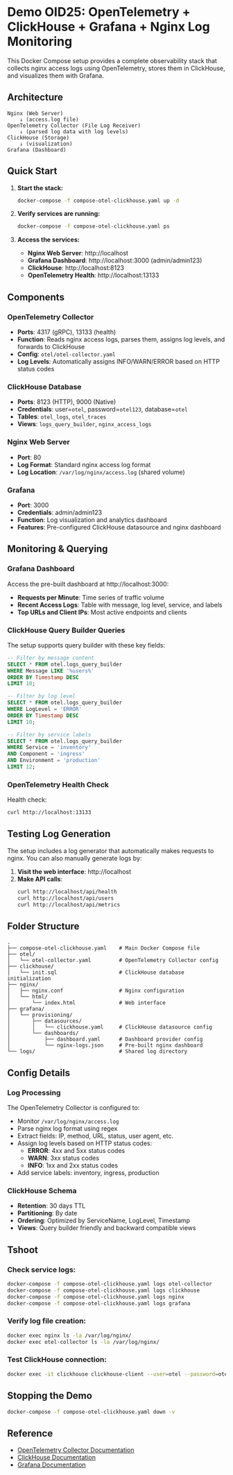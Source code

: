 # Demo OID25: OpenTelemetry + ClickHouse + Grafana + Nginx Log Monitoring

This Docker Compose setup provides a complete observability stack that collects nginx access logs using OpenTelemetry, stores them in ClickHouse, and visualizes them with Grafana.

## Architecture

```
Nginx (Web Server) 
    ↓ (access.log file)
OpenTelemetry Collector (File Log Receiver)
    ↓ (parsed log data with log levels)
ClickHouse (Storage)
    ↓ (visualization)
Grafana (Dashboard)
```

## Quick Start

1. **Start the stack:**
   ```bash
   docker-compose -f compose-otel-clickhouse.yaml up -d
   ```

2. **Verify services are running:**
   ```bash
   docker-compose -f compose-otel-clickhouse.yaml ps
   ```

3. **Access the services:**
   - **Nginx Web Server**: http://localhost
   - **Grafana Dashboard**: http://localhost:3000 (admin/admin123)
   - **ClickHouse**: http://localhost:8123
   - **OpenTelemetry Health**: http://localhost:13133

## Components

### OpenTelemetry Collector
- **Ports**: 4317 (gRPC), 13133 (health)
- **Function**: Reads nginx access logs, parses them, assigns log levels, and forwards to ClickHouse
- **Config**: `otel/otel-collector.yaml`
- **Log Levels**: Automatically assigns INFO/WARN/ERROR based on HTTP status codes

### ClickHouse Database
- **Ports**: 8123 (HTTP), 9000 (Native)
- **Credentials**: user=`otel`, password=`otel123`, database=`otel`
- **Tables**: `otel_logs`, `otel_traces`
- **Views**: `logs_query_builder`, `nginx_access_logs`

### Nginx Web Server
- **Port**: 80
- **Log Format**: Standard nginx access log format
- **Log Location**: `/var/log/nginx/access.log` (shared volume)

### Grafana
- **Port**: 3000
- **Credentials**: admin/admin123
- **Function**: Log visualization and analytics dashboard
- **Features**: Pre-configured ClickHouse datasource and nginx dashboard

## Monitoring & Querying

### Grafana Dashboard
Access the pre-built dashboard at http://localhost:3000:

- **Requests per Minute**: Time series of traffic volume
- **Recent Access Logs**: Table with message, log level, service, and labels
- **Top URLs and Client IPs**: Most active endpoints and clients

### ClickHouse Query Builder Queries

The setup supports query builder with these key fields:

```sql
-- Filter by message content
SELECT * FROM otel.logs_query_builder 
WHERE Message LIKE '%users%' 
ORDER BY Timestamp DESC
LIMIT 10;

-- Filter by log level
SELECT * FROM otel.logs_query_builder 
WHERE LogLevel = 'ERROR' 
ORDER BY Timestamp DESC
LIMIT 10;

-- Filter by service labels
SELECT * FROM otel.logs_query_builder 
WHERE Service = 'inventory'
AND Component = 'ingress'
AND Environment = 'production'
LIMIT 12;
```


### OpenTelemetry Health Check

Health check:
```bash
curl http://localhost:13133
```

## Testing Log Generation

The setup includes a log generator that automatically makes requests to nginx. You can also manually generate logs by:

1. **Visit the web interface**: http://localhost
2. **Make API calls**:
   ```bash
   curl http://localhost/api/health
   curl http://localhost/api/users
   curl http://localhost/api/metrics
   ```

## Folder Structure

```
.
├── compose-otel-clickhouse.yaml    # Main Docker Compose file
├── otel/
│   └── otel-collector.yaml         # OpenTelemetry Collector config
├── clickhouse/
│   └── init.sql                    # ClickHouse database initialization
├── nginx/
│   ├── nginx.conf                  # Nginx configuration
│   └── html/
│       └── index.html              # Web interface
├── grafana/
│   └── provisioning/
│       ├── datasources/
│       │   └── clickhouse.yaml     # ClickHouse datasource config
│       └── dashboards/
│           ├── dashboard.yaml      # Dashboard provider config
│           └── nginx-logs.json     # Pre-built nginx dashboard
└── logs/                           # Shared log directory
```

##  Config Details

### Log Processing
The OpenTelemetry Collector is configured to:
- Monitor `/var/log/nginx/access.log`
- Parse nginx log format using regex
- Extract fields: IP, method, URL, status, user agent, etc.
- Assign log levels based on HTTP status codes:
  - **ERROR**: 4xx and 5xx status codes
  - **WARN**: 3xx status codes  
  - **INFO**: 1xx and 2xx status codes
- Add service labels: inventory, ingress, production

### ClickHouse Schema
- **Retention**: 30 days TTL
- **Partitioning**: By date
- **Ordering**: Optimized by ServiceName, LogLevel, Timestamp
- **Views**: Query builder friendly and backward compatible views

## Tshoot

### Check service logs:
```bash
docker-compose -f compose-otel-clickhouse.yaml logs otel-collector
docker-compose -f compose-otel-clickhouse.yaml logs clickhouse
docker-compose -f compose-otel-clickhouse.yaml logs nginx
docker-compose -f compose-otel-clickhouse.yaml logs grafana
```

### Verify log file creation:
```bash
docker exec nginx ls -la /var/log/nginx/
docker exec otel-collector ls -la /var/log/nginx/
```

### Test ClickHouse connection:
```bash
docker exec -it clickhouse clickhouse-client --user=otel --password=otel123
```

## Stopping the Demo

```bash
docker-compose -f compose-otel-clickhouse.yaml down -v
```

## Reference

- [OpenTelemetry Collector Documentation](https://opentelemetry.io/docs/collector/)
- [ClickHouse Documentation](https://clickhouse.com/docs/)
- [Grafana Documentation](https://grafana.com/docs/)
